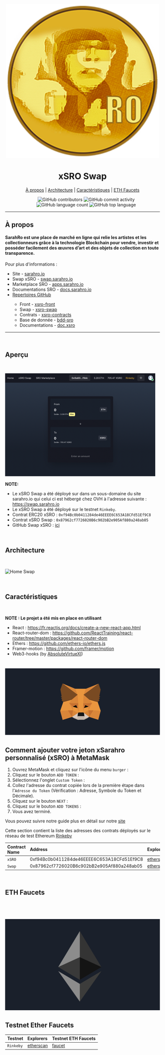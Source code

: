 <div>
<div align="center">
  <img alt="Welcome SRO" src="./src/img/sro.svg">
  </div>
    <h1 align="center"><b>xSRO Swap</b></h1>
    <div align="center">
    <a href="#swap-about">À propos</a> 
      |
    <a href="#swap-design">Architecture</a>
      |
    <a href="#swap-feature">Caractéristiques</a>
      |
    <a href="#contract-faucets">ETH Faucets</a>
  </div>
</div>
<div >
  <ul align="center">
    <img alt="GitHub contributors" src="https://img.shields.io/github/contributors/SRO-SarahRo/xsro-swap">
    <img alt="GitHub commit activity" src="https://img.shields.io/github/commit-activity/m/SRO-SarahRo/xsro-swap">
    <img alt="GitHub language count" src="https://img.shields.io/github/languages/count/SRO-SarahRo/xsro-swap">
    <img alt="GitHub top language" src="https://img.shields.io/github/languages/top/SRO-SarahRo/xsro-swap">
  </ul>
</div>

----

<div>
  <h2><b>À propos</b></h2>
  <h4 id="swap-about" > <b>SarahRo</b> est une place de marché en ligne qui relie les artistes et les collectionneurs grâce à la technologie Blockchain pour vendre, investir et posséder facilement des œuvres d’art et des objets de collection en toute transparence. </h4>
  <p>
  Pour plus d'informations : 
    <ul>
    <li>Site - <a href="https://www.sarahro.io">sarahro.io</a></li>
    <li>Swap xSRO - <a href="https://www.swap.sarahro.io">swap.sarahro.io</a></li>
    <li>Marketplace SRO - <a href="https://www.apps.sarahro.io">apps.sarahro.io</a></li>
    <li>Documentations SRO - <a href="https://www.docs.sarahro.io">docs.sarahro.io</a></li>
    <li><a href="https://www.docs.sarahro.io">Repertoires GitHub</a></li>
    <ul>
      <li>Front - <a href="https://github.com/SRO-SarahRo/xsro-front">xsro-front</a></li>
      <li>Swap - <a href="https://github.com/SRO-SarahRo/xsro-swap">xsro-swap</a></li>
      <li>Contrats - <a href="https://github.com/SRO-SarahRo/xsro-contracts">xsro-contracts</a> </li>
      <li>Base de donnée - <a href="https://github.com/SRO-SarahRo/bdd-sro">bdd-sro</a> </li>
      <li>Documentations - <a href="https://github.com/SRO-SarahRo/doc.xsro">doc.xsro</a> </li>
    </ul>
  </ul>
  </p>
</div>

----

<div>
  </br>
    <h2 id="swap-overview"><b>Aperçu</b></h2>
  </br>
</div>

![Home Swap](./src/img/swap-sro.png)

**NOTE:** 
- Le xSRO Swap a été déployé sur dans un sous-domaine du site sarahro.io qui celui ci est hébergé chez OVH à l'adresse suivante : https://swap.sarahro.io
- Le xSRO Swap a été déployé sur le testnet `Rinkeby`.
- Contrat ERC20 xSRO : `0xf94Bc0b0411284de46EEEE6C653A18CFd51Ef9C8`
- Contrat xSRO Swap : `0x87962cf7726020B6c902bB2e905Af880a248ab05`
- GitHub Swap xSRO : [ici](https://github.com/SRO-SarahRo/xsro-swap)

<div>
  </br>
    <h2 id="swap-design"><b>Architecture</b></h2>
  </br>
</div>

![Home Swap](./img/contract-map.png)

<div>
  </br>
    <h2 id="swap-feature"><b>Caractéristiques</b></h2>
  </br>
</div>

**NOTE : Le projet a été mis en place en utilisant**
- React : https://fr.reactjs.org/docs/create-a-new-react-app.html
- React-router-dom : https://github.com/ReactTraining/react-router/tree/master/packages/react-router-dom
- Ethers : https://github.com/ethers-io/ethers.js
- Framer-motion : https://github.com/framer/motion
- Web3-hooks (by [AbsoluteVirtueXI](https://github.com/AbsoluteVirtueXI/web3-hooks))

# ![loading](./src/img/MetaMaskLogo.png)
## Comment ajouter votre jeton xSarahro personnalisé (xSRO) à MetaMask

1. Ouvrez MetaMask et cliquez sur l'icône du menu `burger` :
1. Cliquez sur le bouton `ADD TOKEN` :
1. Sélectionnez l'onglet `Custom Token` :
1. Collez l'adresse du contrat copiée lors de la première étape dans l'`Adresse du Token` (Vérification : Adresse, Symbole du Token et Décimale).
1. Cliquez sur le bouton `NEXT` :
1. Cliquez sur le bouton `ADD TOKENS` :
1. Vous avez terminé.

Vous pouvez suivre notre guide plus en détail sur notre [site](https://docs.sarahro.io/getting-started/metamask/integration/)

Cette section contient la liste des adresses des contrats déployés sur le réseau de test Ethereum [Rinkeby](https://rinkeby.etherscan.io/)

Contract Name   | Address                     | Explorers
:-------- |:----------------------------- |:-------------------------
`xSRO`   | 0xf94Bc0b0411284de46EEEE6C653A18CFd51Ef9C8 | [etherscan](https://rinkeby.etherscan.io/address/0xf94Bc0b0411284de46EEEE6C653A18CFd51Ef9C8) |
`Swap`   | 0x87962cf7726020B6c902bB2e905Af880a248ab05 | [etherscan](https://rinkeby.etherscan.io/address/0x87962cf7726020B6c902bB2e905Af880a248ab05) |

<div>
  </br>
    <h2 id="swap-faucets"><b>ETH Faucets</b></h2>
  </br>
</div>

# ![loading](./src/img/EthLogo.png)
## **Testnet Ether Faucets**

Testnet   | Explorers                     | Testnet ETH Faucets
:-------- |:----------------------------- |:-------------------------
`Rinkeby`   | [etherscan](https://rinkeby.etherscan.io/) | [faucet](https://faucet.rinkeby.io/) |

<br />
